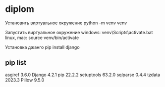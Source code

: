 # diplom


Установить виртуальное окружение
python -m venv venv

Запустить виртуальное окружение
windows: venv\Scripts\activate.bat
linux, mac: source venv/bin/activate

Установка джанго
pip install django

pip list
-----------------
asgiref    3.6.0
Django     4.2.1
pip        22.2.2
setuptools 63.2.0
sqlparse   0.4.4
tzdata     2023.3
Pillow     9.5.0